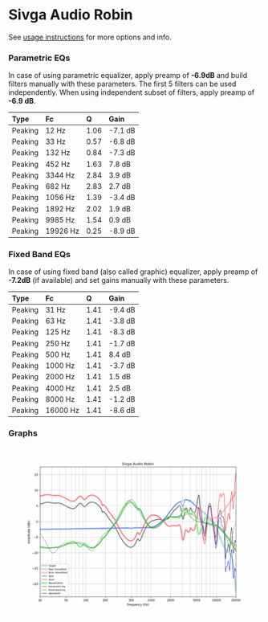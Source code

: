 # Sivga Audio Robin
See [usage instructions](https://github.com/jaakkopasanen/AutoEq#usage) for more options and info.

### Parametric EQs
In case of using parametric equalizer, apply preamp of **-6.9dB** and build filters manually
with these parameters. The first 5 filters can be used independently.
When using independent subset of filters, apply preamp of **-6.9 dB**.

| Type    | Fc       |    Q | Gain    |
|:--------|:---------|:-----|:--------|
| Peaking | 12 Hz    | 1.06 | -7.1 dB |
| Peaking | 33 Hz    | 0.57 | -6.8 dB |
| Peaking | 132 Hz   | 0.84 | -7.3 dB |
| Peaking | 452 Hz   | 1.63 | 7.8 dB  |
| Peaking | 3344 Hz  | 2.84 | 3.9 dB  |
| Peaking | 682 Hz   | 2.83 | 2.7 dB  |
| Peaking | 1056 Hz  | 1.39 | -3.4 dB |
| Peaking | 1892 Hz  | 2.02 | 1.9 dB  |
| Peaking | 9985 Hz  | 1.54 | 0.9 dB  |
| Peaking | 19926 Hz | 0.25 | -8.9 dB |

### Fixed Band EQs
In case of using fixed band (also called graphic) equalizer, apply preamp of **-7.2dB**
(if available) and set gains manually with these parameters.

| Type    | Fc       |    Q | Gain    |
|:--------|:---------|:-----|:--------|
| Peaking | 31 Hz    | 1.41 | -9.4 dB |
| Peaking | 63 Hz    | 1.41 | -3.8 dB |
| Peaking | 125 Hz   | 1.41 | -8.3 dB |
| Peaking | 250 Hz   | 1.41 | -1.7 dB |
| Peaking | 500 Hz   | 1.41 | 8.4 dB  |
| Peaking | 1000 Hz  | 1.41 | -3.7 dB |
| Peaking | 2000 Hz  | 1.41 | 1.5 dB  |
| Peaking | 4000 Hz  | 1.41 | 2.5 dB  |
| Peaking | 8000 Hz  | 1.41 | -1.2 dB |
| Peaking | 16000 Hz | 1.41 | -8.6 dB |

### Graphs
![](./Sivga%20Audio%20Robin.png)